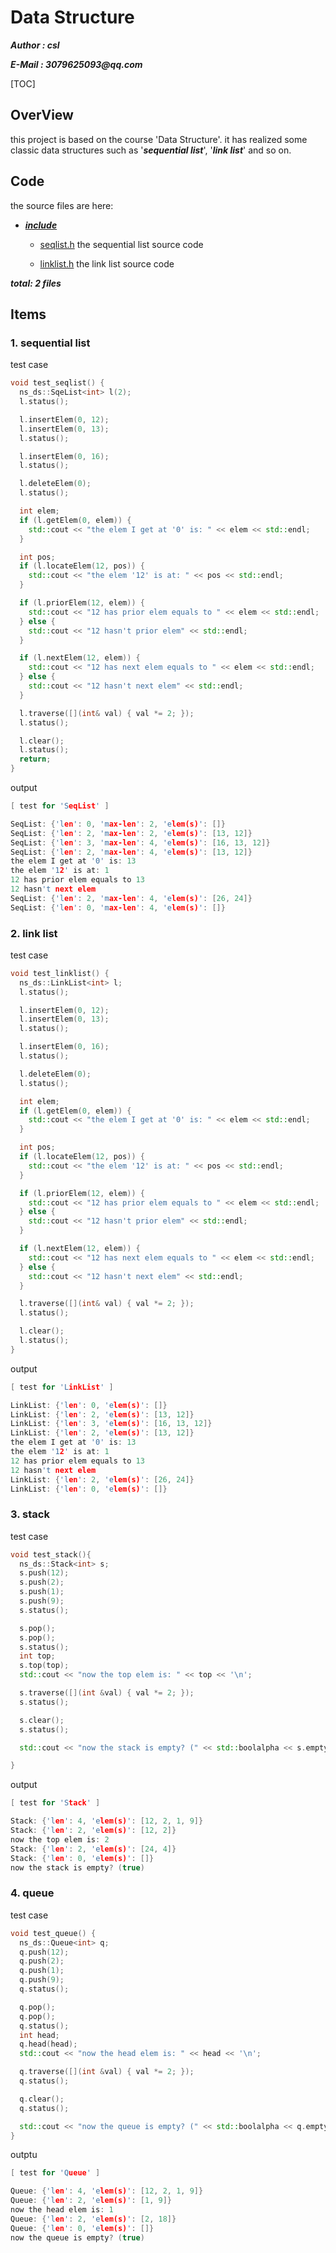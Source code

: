 # Data Structure

___Author : csl___

___E-Mail : 3079625093@qq.com___

[TOC]

## OverView

this project is based on the course 'Data Structure'. it has realized some classic data structures such as '___sequential list___', '___link list___' and so on. 

## Code

the source files are here:

+ [___include___](./include/)
  
  + [seqlist.h](./include/seqlist.h) the sequential list source code
  
  + [linklist.h](./include/linklist.h) the link list source code

___total: 2 files___

## Items

### 1. sequential list

test case

```cpp
void test_seqlist() {
  ns_ds::SqeList<int> l(2);
  l.status();

  l.insertElem(0, 12);
  l.insertElem(0, 13);
  l.status();

  l.insertElem(0, 16);
  l.status();

  l.deleteElem(0);
  l.status();

  int elem;
  if (l.getElem(0, elem)) {
    std::cout << "the elem I get at '0' is: " << elem << std::endl;
  }

  int pos;
  if (l.locateElem(12, pos)) {
    std::cout << "the elem '12' is at: " << pos << std::endl;
  }

  if (l.priorElem(12, elem)) {
    std::cout << "12 has prior elem equals to " << elem << std::endl;
  } else {
    std::cout << "12 hasn't prior elem" << std::endl;
  }

  if (l.nextElem(12, elem)) {
    std::cout << "12 has next elem equals to " << elem << std::endl;
  } else {
    std::cout << "12 hasn't next elem" << std::endl;
  }

  l.traverse([](int& val) { val *= 2; });
  l.status();

  l.clear();
  l.status();
  return;
}
```

output

```cpp
[ test for 'SeqList' ]

SeqList: {'len': 0, 'max-len': 2, 'elem(s)': []}
SeqList: {'len': 2, 'max-len': 2, 'elem(s)': [13, 12]}
SeqList: {'len': 3, 'max-len': 4, 'elem(s)': [16, 13, 12]}
SeqList: {'len': 2, 'max-len': 4, 'elem(s)': [13, 12]}
the elem I get at '0' is: 13
the elem '12' is at: 1
12 has prior elem equals to 13
12 hasn't next elem
SeqList: {'len': 2, 'max-len': 4, 'elem(s)': [26, 24]}
SeqList: {'len': 0, 'max-len': 4, 'elem(s)': []}
```

### 2. link list

test case

```cpp
void test_linklist() {
  ns_ds::LinkList<int> l;
  l.status();

  l.insertElem(0, 12);
  l.insertElem(0, 13);
  l.status();

  l.insertElem(0, 16);
  l.status();

  l.deleteElem(0);
  l.status();

  int elem;
  if (l.getElem(0, elem)) {
    std::cout << "the elem I get at '0' is: " << elem << std::endl;
  }

  int pos;
  if (l.locateElem(12, pos)) {
    std::cout << "the elem '12' is at: " << pos << std::endl;
  }

  if (l.priorElem(12, elem)) {
    std::cout << "12 has prior elem equals to " << elem << std::endl;
  } else {
    std::cout << "12 hasn't prior elem" << std::endl;
  }

  if (l.nextElem(12, elem)) {
    std::cout << "12 has next elem equals to " << elem << std::endl;
  } else {
    std::cout << "12 hasn't next elem" << std::endl;
  }

  l.traverse([](int& val) { val *= 2; });
  l.status();

  l.clear();
  l.status();
}
```

output

```cpp
[ test for 'LinkList' ]

LinkList: {'len': 0, 'elem(s)': []}
LinkList: {'len': 2, 'elem(s)': [13, 12]}
LinkList: {'len': 3, 'elem(s)': [16, 13, 12]}
LinkList: {'len': 2, 'elem(s)': [13, 12]}
the elem I get at '0' is: 13
the elem '12' is at: 1
12 has prior elem equals to 13
12 hasn't next elem
LinkList: {'len': 2, 'elem(s)': [26, 24]}
LinkList: {'len': 0, 'elem(s)': []}
```

### 3. stack

test case

```cpp
void test_stack(){
  ns_ds::Stack<int> s;
  s.push(12);
  s.push(2);
  s.push(1);
  s.push(9);
  s.status();

  s.pop();
  s.pop();
  s.status();
  int top;
  s.top(top);
  std::cout << "now the top elem is: " << top << '\n';

  s.traverse([](int &val) { val *= 2; });
  s.status();

  s.clear();
  s.status();

  std::cout << "now the stack is empty? (" << std::boolalpha << s.empty() << ")\n";

}
```

output

```cpp
[ test for 'Stack' ]

Stack: {'len': 4, 'elem(s)': [12, 2, 1, 9]}
Stack: {'len': 2, 'elem(s)': [12, 2]}
now the top elem is: 2
Stack: {'len': 2, 'elem(s)': [24, 4]}
Stack: {'len': 0, 'elem(s)': []}
now the stack is empty? (true)
```

### 4. queue

test case

```cpp
void test_queue() {
  ns_ds::Queue<int> q;
  q.push(12);
  q.push(2);
  q.push(1);
  q.push(9);
  q.status();

  q.pop();
  q.pop();
  q.status();
  int head;
  q.head(head);
  std::cout << "now the head elem is: " << head << '\n';

  q.traverse([](int &val) { val *= 2; });
  q.status();

  q.clear();
  q.status();

  std::cout << "now the queue is empty? (" << std::boolalpha << q.empty() << ")\n";
}
```

outptu

```cpp
[ test for 'Queue' ]

Queue: {'len': 4, 'elem(s)': [12, 2, 1, 9]}
Queue: {'len': 2, 'elem(s)': [1, 9]}
now the head elem is: 1
Queue: {'len': 2, 'elem(s)': [2, 18]}
Queue: {'len': 0, 'elem(s)': []}
now the queue is empty? (true)
```

